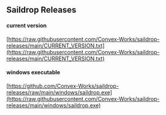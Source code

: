 ## Saildrop Releases

#### current version
[https://raw.githubusercontent.com/Convex-Works/saildrop-releases/main/CURRENT_VERSION.txt](https://raw.githubusercontent.com/Convex-Works/saildrop-releases/main/CURRENT_VERSION.txt)

#### windows executable
[https://github.com/Convex-Works/saildrop-releases/raw/main/windows/saildrop.exe](https://raw.githubusercontent.com/Convex-Works/saildrop-releases/main/windows/saildrop.exe)
